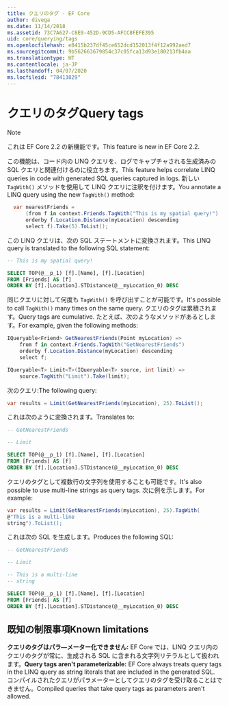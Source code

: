 ```yaml
---
title: クエリのタグ - EF Core
author: divega
ms.date: 11/14/2018
ms.assetid: 73C7A627-C8E9-452D-9CD5-AFCC8FEFE395
uid: core/querying/tags
ms.openlocfilehash: e8415b237df45ce652dcd152013f4f12a992aed7
ms.sourcegitcommit: 9b562663679854c37c05fca13d93e180213fb4aa
ms.translationtype: HT
ms.contentlocale: ja-JP
ms.lasthandoff: 04/07/2020
ms.locfileid: "78413829"
---
```

# <a name="query-tags"></a><span data-ttu-id="01d23-102">クエリのタグ</span><span class="sxs-lookup"><span data-stu-id="01d23-102">Query tags</span></span>

> [!NOTE]
> <span data-ttu-id="01d23-103">これは EF Core 2.2 の新機能です。</span><span class="sxs-lookup"><span data-stu-id="01d23-103">This feature is new in EF Core 2.2.</span></span>

<span data-ttu-id="01d23-104">この機能は、コード内の LINQ クエリを、ログでキャプチャされる生成済みの SQL クエリと関連付けるのに役立ちます。</span><span class="sxs-lookup"><span data-stu-id="01d23-104">This feature helps correlate LINQ queries in code with generated SQL queries captured in logs.</span></span>
<span data-ttu-id="01d23-105">新しい `TagWith()` メソッドを使用して LINQ クエリに注釈を付けます。</span><span class="sxs-lookup"><span data-stu-id="01d23-105">You annotate a LINQ query using the new `TagWith()` method:</span></span>

``` csharp
  var nearestFriends =
      (from f in context.Friends.TagWith("This is my spatial query!")
      orderby f.Location.Distance(myLocation) descending
      select f).Take(5).ToList();
```

<span data-ttu-id="01d23-106">この LINQ クエリは、次の SQL ステートメントに変換されます。</span><span class="sxs-lookup"><span data-stu-id="01d23-106">This LINQ query is translated to the following SQL statement:</span></span>

``` sql
-- This is my spatial query!

SELECT TOP(@__p_1) [f].[Name], [f].[Location]
FROM [Friends] AS [f]
ORDER BY [f].[Location].STDistance(@__myLocation_0) DESC
```

<span data-ttu-id="01d23-107">同じクエリに対して何度も `TagWith()` を呼び出すことが可能です。</span><span class="sxs-lookup"><span data-stu-id="01d23-107">It's possible to call `TagWith()` many times on the same query.</span></span>
<span data-ttu-id="01d23-108">クエリのタグは累積されます。</span><span class="sxs-lookup"><span data-stu-id="01d23-108">Query tags are cumulative.</span></span>
<span data-ttu-id="01d23-109">たとえば、次のようなメソッドがあるとします。</span><span class="sxs-lookup"><span data-stu-id="01d23-109">For example, given the following methods:</span></span>

``` csharp
IQueryable<Friend> GetNearestFriends(Point myLocation) =>
    from f in context.Friends.TagWith("GetNearestFriends")
    orderby f.Location.Distance(myLocation) descending
    select f;

IQueryable<T> Limit<T>(IQueryable<T> source, int limit) =>
    source.TagWith("Limit").Take(limit);
```

<span data-ttu-id="01d23-110">次のクエリ:</span><span class="sxs-lookup"><span data-stu-id="01d23-110">The following query:</span></span>

``` csharp
var results = Limit(GetNearestFriends(myLocation), 25).ToList();
```

<span data-ttu-id="01d23-111">これは次のように変換されます。</span><span class="sxs-lookup"><span data-stu-id="01d23-111">Translates to:</span></span>

``` sql
-- GetNearestFriends

-- Limit

SELECT TOP(@__p_1) [f].[Name], [f].[Location]
FROM [Friends] AS [f]
ORDER BY [f].[Location].STDistance(@__myLocation_0) DESC
```

<span data-ttu-id="01d23-112">クエリのタグとして複数行の文字列を使用することも可能です。</span><span class="sxs-lookup"><span data-stu-id="01d23-112">It's also possible to use multi-line strings as query tags.</span></span>
<span data-ttu-id="01d23-113">次に例を示します。</span><span class="sxs-lookup"><span data-stu-id="01d23-113">For example:</span></span>

``` csharp
var results = Limit(GetNearestFriends(myLocation), 25).TagWith(
@"This is a multi-line
string").ToList();
```

<span data-ttu-id="01d23-114">これは次の SQL を生成します。</span><span class="sxs-lookup"><span data-stu-id="01d23-114">Produces the following SQL:</span></span>

``` sql
-- GetNearestFriends

-- Limit

-- This is a multi-line
-- string

SELECT TOP(@__p_1) [f].[Name], [f].[Location]
FROM [Friends] AS [f]
ORDER BY [f].[Location].STDistance(@__myLocation_0) DESC
```

## <a name="known-limitations"></a><span data-ttu-id="01d23-115">既知の制限事項</span><span class="sxs-lookup"><span data-stu-id="01d23-115">Known limitations</span></span>

<span data-ttu-id="01d23-116">**クエリのタグはパラ―メーター化できません:** EF Core では、LINQ クエリ内のクエリのタグが常に、生成される SQL に含まれる文字列リテラルとして扱われます。</span><span class="sxs-lookup"><span data-stu-id="01d23-116">**Query tags aren't parameterizable:** EF Core always treats query tags in the LINQ query as string literals that are included in the generated SQL.</span></span>
<span data-ttu-id="01d23-117">コンパイルされたクエリがパラメーターとしてクエリのタグを受け取ることはできません。</span><span class="sxs-lookup"><span data-stu-id="01d23-117">Compiled queries that take query tags as parameters aren't allowed.</span></span>

